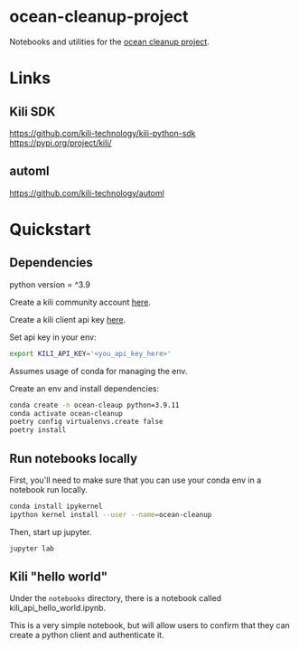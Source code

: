 # ocean-cleanup-project
Notebooks and utilities for the [ocean cleanup project](https://resources.kili-technology.com/the-ocean-cleanup-challenge).

# Links
## Kili SDK
https://github.com/kili-technology/kili-python-sdk
https://pypi.org/project/kili/

## automl
https://github.com/kili-technology/automl

# Quickstart
## Dependencies
python version = ^3.9

Create a kili community account [here](https://cloud.kili-technology.com/label/).

Create a kili client api key [here](https://docs.kili-technology.com/docs/creating-an-api-key).

Set api key in your env:
```bash
export KILI_API_KEY='<you_api_key_here>'
```

Assumes usage of conda for managing the env.

Create an env and install dependencies:
```bash
conda create -n ocean-cleaup python=3.9.11
conda activate ocean-cleanup
poetry config virtualenvs.create false
poetry install
```

## Run notebooks locally
First, you'll need to make sure that you can use your conda env in a notebook run locally.
```bash
conda install ipykernel
ipython kernel install --user --name=ocean-cleanup
```

Then, start up jupyter.
```bash
jupyter lab
```

## Kili "hello world"
Under the `notebooks` directory, there is a notebook called kili_api_hello_world.ipynb.

This is a very simple notebook, but will allow users to confirm that they can create a python client
and authenticate it.
